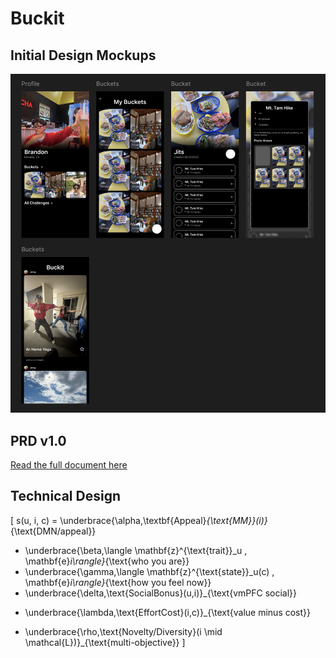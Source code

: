 # Buckit
## Initial Design Mockups
![initial_design](./readme_assets/initial_design.png)
## PRD v1.0
[Read the full document here](https://docs.google.com/document/d/1zJ0PVIeczIu6qECpJUD3cGE9qiwpAGbLtxmicYlJFzo/edit?usp=sharing)

## Technical Design
\[
s(u, i, c) =
\underbrace{\alpha\,\textbf{Appeal}_{\text{MM}}(i)}_{\text{DMN/appeal}}
+ \underbrace{\beta\,\langle \mathbf{z}^{\text{trait}}_u , \mathbf{e}_i\rangle}_{\text{who you are}}
+ \underbrace{\gamma\,\langle \mathbf{z}^{\text{state}}_u(c) , \mathbf{e}_i\rangle}_{\text{how you feel now}}
+ \underbrace{\delta\,\text{SocialBonus}(u,i)}_{\text{vmPFC social}}
- \underbrace{\lambda\,\text{EffortCost}(i,c)}_{\text{value minus cost}}
+ \underbrace{\rho\,\text{Novelty/Diversity}(i \mid \mathcal{L})}_{\text{multi-objective}}
\]
